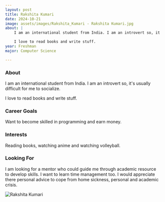 ```yaml
---
layout: post
title: Rakshita Kumari 
date: 2024-10-21
image: assets/images/Rakshita_Kumari - Rakshita Kumari.jpg
about: |
    I am an international student from India. I am an introvert so, it's usually difficult for me to socialize. <br>

    I love to read books and write stuff. 
year: Freshman
major: Computer Science

---
```


### About

I am an international student from India. I am an introvert so, it's usually difficult for me to socialize. 

I love to read books and write stuff. 

### Career Goals

Want to become skilled in programming and earn money. 

### Interests

Reading books, watching anime and watching volleyball. 

### Looking For

I am looking for a mentor who could guide me through academic resource to develop skills. I want to learn time management too. I would appreciate there personal advice to cope from home sickness, personal and academic crisis. 

<div class="text-center my-5">
    <img src="https://sase-drexel.github.io/mentorship-2024/assets/images/Rakshita_Kumari - Rakshita Kumari.jpg" alt="Rakshita Kumari" class="rounded post-img" />
</div>
